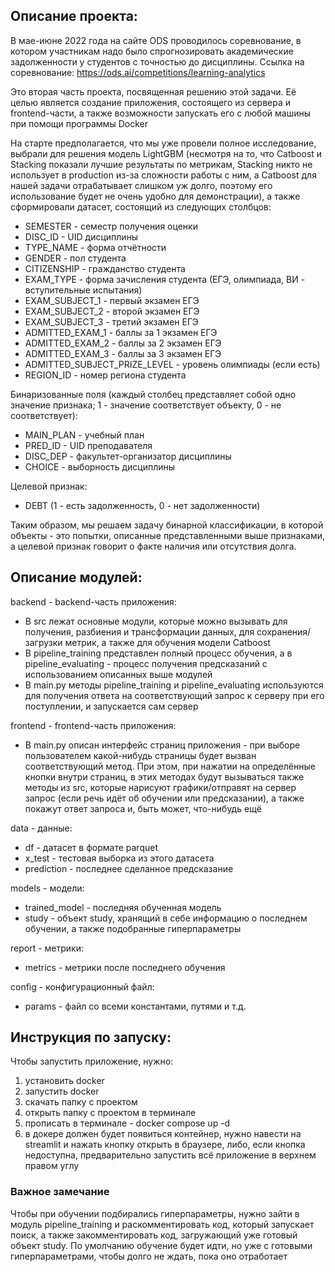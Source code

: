 ## Описание проекта:

В мае-июне 2022 года на сайте ODS проводилось соревнование, в котором участникам надо было 
спрогнозировать академические задолженности у студентов с точностью до дисциплины. Ссылка на соревнование:
https://ods.ai/competitions/learning-analytics

Это вторая часть проекта, посвященная решению этой задачи. Её целью является создание приложения,
состоящего из сервера и frontend-части, а также возможности запускать его с любой машины
при помощи программы Docker

На старте предполагается, что мы уже провели полное исследование, выбрали для решения 
модель LightGBM (несмотря на то, что Catboost и Stacking показали лучшие результаты по метрикам,
Stacking никто не использует в production из-за сложности работы с ним, а Catboost для нашей задачи
отрабатывает слишком уж долго, поэтому его использование будет не очень удобно для демонстрации),
а также сформировали датасет, состоящий из следующих столбцов:

- SEMESTER - семестр получения оценки
- DISC_ID - UID дисциплины
- TYPE_NAME - форма отчётности
- GENDER - пол студента
- CITIZENSHIP - гражданство студента
- EXAM_TYPE - форма зачисления студента (ЕГЭ, олимпиада, ВИ - вступительные испытания)
- EXAM_SUBJECT_1 - первый экзамен ЕГЭ
- EXAM_SUBJECT_2 - второй экзамен ЕГЭ
- EXAM_SUBJECT_3 - третий экзамен ЕГЭ
- ADMITTED_EXAM_1 - баллы за 1 экзамен ЕГЭ
- ADMITTED_EXAM_2 - баллы за 2 экзамен ЕГЭ
- ADMITTED_EXAM_3 - баллы за 3 экзамен ЕГЭ
- ADMITTED_SUBJECT_PRIZE_LEVEL - уровень олимпиады (если есть)
- REGION_ID - номер региона студента
        
Бинаризованные поля (каждый столбец представляет собой одно значение признака;
1 - значение соответствует объекту, 0 - не соответствует):
- MAIN_PLAN - учебный план
- PRED_ID - UID преподавателя
- DISC_DEP - факультет-организатор дисциплины
- CHOICE - выборность дисциплины
        
Целевой признак:
- DEBT (1 - есть задолженность, 0 - нет задолженности)
        
Таким образом, мы решаем задачу бинарной классификации, в которой объекты - это попытки, описанные
представленными выше признаками, а целевой признак говорит о факте наличия  или отсутствия долга.

## Описание модулей:

backend - backend-часть приложения:
- В src лежат основные модули, которые можно вызывать
для получения, разбиения и трансформации данных, для сохранения/загрузки метрик, а также для обучения модели Catboost
- В pipeline_training представлен полный процесс обучения, а в pipeline_evaluating - процесс получения предсказаний
с использованием описанных выше модулей
- В main.py методы pipeline_training и pipeline_evaluating используются для получения ответа на соответствующий запрос к
серверу при его поступлении, и запускается сам сервер

frontend - frontend-часть приложения:
- В main.py описан интерфейс страниц приложения - при выборе пользователем какой-нибудь страницы будет вызван соответствующий
метод. При этом, при нажатии на определённые кнопки внутри страниц, в этих методах будут  вызываться также методы из src, которые
нарисуют графики/отправят на сервер запрос (если речь идёт об обучении или предсказании), а также покажут ответ запроса
и, быть может, что-нибудь ещё

data - данные:
- df - датасет в формате parquet
- x_test  - тестовая выборка из этого датасета
- prediction - последнее сделанное предсказание 

models - модели:
- trained_model - последняя обученная модель
- study - объект study, хранящий в себе информацию о последнем обучении, а также подобранные гиперпараметры

report - метрики:
- metrics - метрики после последнего обучения

config - конфигурационный файл:
- params - файл со всеми константами, путями и т.д.

       
## Инструкция по запуску:
Чтобы запустить приложение, нужно:
1) установить docker
2) запустить docker
3) скачать папку с проектом
4) открыть папку с проектом в терминале 
5) прописать в терминале - docker compose up -d
6) в докере должен будет появиться контейнер, нужно навести на streamlit и нажать кнопку открыть
в браузере, либо, если кнопка недоступна, предварительно запустить всё приложение в верхнем правом углу

### Важное замечание
Чтобы при обучении подбирались гиперпараметры, нужно зайти в модуль pipeline_training и раскомментировать код,
который запускает поиск, а также закомментировать код, загружающий уже готовый объект study. По умолчанию
обучение будет идти, но уже с готовыми гиперпараметрами, чтобы долго не ждать, пока оно отработает
